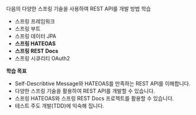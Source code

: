 다음의 다양한 스프링 기술을 사용하여 REST API를 개발 방법 학습
+ 스프링 프레임워크
+ 스프링 부트
+ 스프링 데이터 JPA
+ **스프링 HATEOAS**
+ **스프링 REST Docs**
+ 스프링 시큐리티 OAuth2



**학습 목표**
+ Self-Describtive Message와 HATEOAS를 만족하는 REST API를 이해합니다.
+ 다양한 스프링 기술을 활용하여 REST API를 개발할 수 있습니다.
+ 스프링 HATEOAS와 스프링 REST Docs 프로젝트를 활용할 수 있습니다.
+ 테스트 주도 개발(TDD)에 익숙해 집니다.
